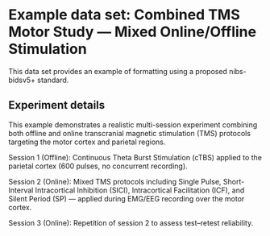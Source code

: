 # Example data set: Combined TMS Motor Study — Mixed Online/Offline Stimulation

This data set provides an example of formatting using a proposed nibs-bidsv5+ standard.

## Experiment details
This example demonstrates a realistic multi-session experiment combining both offline and online transcranial magnetic stimulation (TMS) protocols targeting the motor cortex and parietal regions.

Session 1 (Offline): Continuous Theta Burst Stimulation (cTBS) applied to the parietal cortex (600 pulses, no concurrent recording).

Session 2 (Online): Mixed TMS protocols including Single Pulse, Short-Interval Intracortical Inhibition (SICI), Intracortical Facilitation (ICF), and Silent Period (SP) — applied during EMG/EEG recording over the motor cortex.

Session 3 (Online): Repetition of session 2 to assess test–retest reliability.
